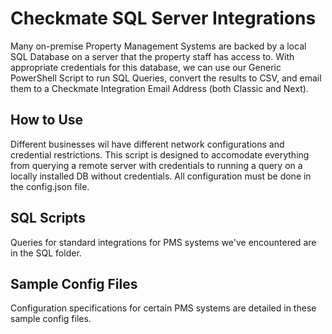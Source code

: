 # Checkmate SQL Server Integrations
Many on-premise Property Management Systems are backed by a local SQL Database on a server that the property staff has access to.  With appropriate credentials for this database, we can use our Generic PowerShell Script to run SQL Queries, convert the results to CSV, and email them to a Checkmate Integration Email Address (both Classic and Next).


## How to Use
Different businesses wil have different network configurations and credential restrictions.  This script is designed to accomodate everything from querying a remote server with credentials to running a query on a locally installed DB without credentials.  All configuration must be done in the config.json file.


## SQL Scripts
Queries for standard integrations for PMS systems we've encountered are in the SQL folder.

## Sample Config Files
Configuration specifications for certain PMS systems are detailed in these sample config files.
